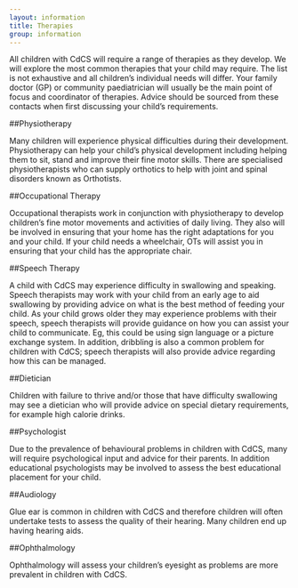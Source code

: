 ```yaml
---
layout: information
title: Therapies
group: information
---
```


All children with CdCS will require a range of therapies as they develop. We will explore the most common therapies that your child may require. The list is not exhaustive and all children’s individual needs will differ. Your family doctor (GP) or community paediatrician will usually be the main point of focus and coordinator of therapies. Advice should be sourced from these contacts when first discussing your child’s requirements.
 
##Physiotherapy
 
Many children will experience physical difficulties during their development. Physiotherapy can help your child’s physical development including helping them to sit, stand and improve their fine motor skills. There are specialised physiotherapists who can supply orthotics to help with joint and spinal disorders known as Orthotists.
 
##Occupational Therapy
 
Occupational therapists work in conjunction with physiotherapy to develop children’s fine motor movements and activities of daily living. They also will be involved in ensuring that your home has the right adaptations for you and your child. If your child needs a wheelchair, OTs will assist you in ensuring that your child has the appropriate chair.
 
##Speech Therapy
 
A child with CdCS may experience difficulty in swallowing and speaking. Speech therapists may work with your child from an early age to aid swallowing by providing advice on what is the best method of feeding your child. As your child grows older they may experience problems with their speech, speech therapists will provide guidance on how you can assist your child to communicate. Eg, this could be using sign language or a picture exchange system.  In addition, dribbling is also a common problem for children with CdCS; speech therapists will also provide advice regarding how this can be managed.
 
##Dietician
 
Children with failure to thrive and/or those that have difficulty swallowing may see a dietician who will provide advice on special dietary requirements, for example high calorie drinks.
 
##Psychologist
 
Due to the prevalence of behavioural problems in children with CdCS, many will require psychological input and advice for their parents. In addition educational psychologists may be involved to assess the best educational placement for your child.
 
##Audiology
 
Glue ear is common in children with CdCS and therefore children will often undertake tests to assess the quality of their hearing. Many children end up having hearing aids.

##Ophthalmology

Ophthalmology will assess your children’s eyesight as problems are more prevalent in children with CdCS.
